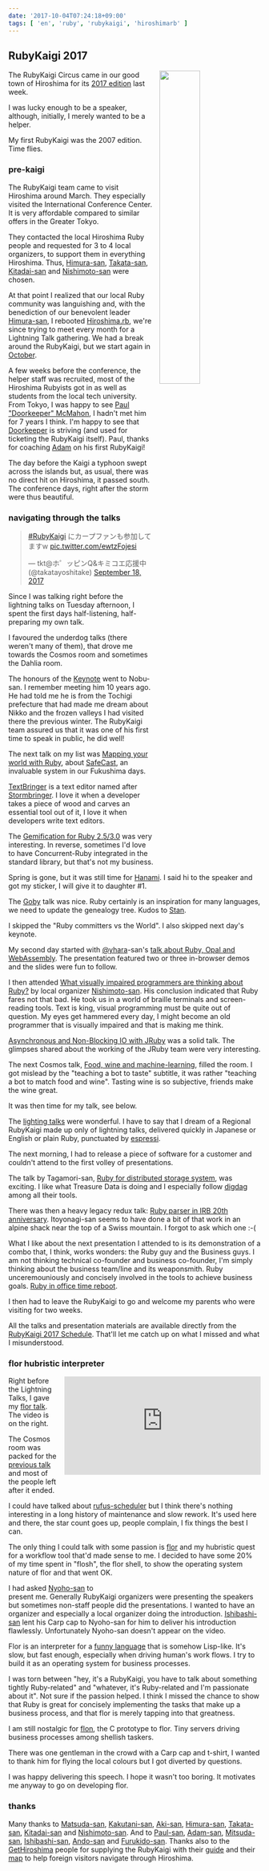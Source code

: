 ```yaml
---
date: '2017-10-04T07:24:18+09:00'
tags: [ 'en', 'ruby', 'rubykaigi', 'hiroshimarb' ]
---
```


## RubyKaigi 2017

<img src="images/20171004_rubykaigi_nameplates.jpg" style="width: 40%; float: right; padding-left: 1em;" />

The RubyKaigi Circus came in our good town of Hiroshima for its [2017 edition](http://rubykaigi.org/2017) last week.

I was lucky enough to be a speaker, although, initially, I merely wanted to be a helper.

My first RubyKaigi was the 2007 edition. Time flies.

### pre-kaigi

The RubyKaigi team came to visit Hiroshima around March. They especially visited the International Conference Center. It is very affordable compared to similar offers in the Greater Tokyo.

They contacted the local Hiroshima Ruby people and requested for 3 to 4 local organizers, to support them in everything Hiroshima. Thus, [Himura-san](https://eiel.info/), [Takata-san](https://twitter.com/takatayoshitake), [Kitadai-san](https://nyoho.jp/) and [Nishimoto-san](https://twitter.com/nishimotz) were chosen.

At that point I realized that our local Ruby community was languishing and, with the benediction of our benevolent leader [Himura-san](https://twitter.com/eielh), I rebooted [Hiroshima.rb](https://hiroshimarb.connpass.com/), we're since trying to meet every month for a Lightning Talk gathering. We had a break around the RubyKaigi, but we start again in [October](https://hiroshimarb.connpass.com/event/65459/).

A few weeks before the conference, the helper staff was recruited, most of the Hiroshima Rubyists got in as well as students from the local tech university. From Tokyo, I was happy to see [Paul "Doorkeeper" McMahon](https://twitter.com/pwim), I hadn't met him for 7 years I think. I'm happy to see that [Doorkeeper](https://www.doorkeeper.jp/) is striving (and used for ticketing the RubyKaigi itself). Paul, thanks for coaching [Adam](https://twitter.com/TalAdam) on his first RubyKaigi!

The day before the Kaigi a typhoon swept across the islands but, as usual, there was no direct hit on Hiroshima, it passed south. The conference days, right after the storm were thus beautiful.

### navigating through the talks

<!-- https://twitter.com/takatayoshitake/status/909683330290925568 -->
<blockquote class="twitter-tweet" data-lang="en" data-align="right" data-width="350" data-theme="dark"><p lang="ja" dir="ltr"><a href="https://twitter.com/hashtag/RubyKaigi?src=hash&amp;ref_src=twsrc%5Etfw">#RubyKaigi</a> にカープファンも参加してますw <a href="https://t.co/ewtzFojesi">pic.twitter.com/ewtzFojesi</a></p>&mdash; tkt@ホ゜ッピンQ&amp;キミコエ応援中 (@takatayoshitake) <a href="https://twitter.com/takatayoshitake/status/909683330290925568?ref_src=twsrc%5Etfw">September 18, 2017</a></blockquote>
<script async src="//platform.twitter.com/widgets.js" charset="utf-8"></script>

Since I was talking right before the lightning talks on Tuesday afternoon, I spent the first days half-listening, half-preparing my own talk.

I favoured the underdog talks (there weren't many of them), that drove me towards the Cosmos room and sometimes the Dahlia room.

The honours of the [Keynote](http://rubykaigi.org/2017/presentations/n0kada.html) went to Nobu-san. I remember meeting him 10 years ago. He had told me he is from the Tochigi prefecture that had made me dream about Nikko and the frozen valleys I had visited there the previous winter. The RubyKaigi team assured us that it was one of his first time to speak in public, he did well!

The next talk on my list was [Mapping your world with Ruby](http://rubykaigi.org/2017/presentations/matschaffer.html), about [SafeCast](https://blog.safecast.org/), an invaluable system in our Fukushima days.

[TextBringer](http://rubykaigi.org/2017/presentations/shugomaeda.html) is a text editor named after [Stormbringer](https://en.wikipedia.org/wiki/Stormbringer). I love it when a developer takes a piece of wood and carves an essential tool out of it, I love it when developers write text editors.

The [Gemification for Ruby 2.5/3.0](http://rubykaigi.org/2017/presentations/hsbt.html) was very interesting. In reverse, sometimes I'd love to have Concurrent-Ruby integrated in the standard library, but that's not my business.

Spring is gone, but it was still time for [Hanami](http://rubykaigi.org/2017/presentations/anton_davydov.html). I said hi to the speaker and got my sticker, I will give it to daughter #1.

The [Goby](http://rubykaigi.org/2017/presentations/_st0012.html) talk was nice. Ruby certainly is an inspiration for many languages, we need to update the genealogy tree. Kudos to [Stan](https://github.com/st0012).

I skipped the "Ruby committers vs the World". I also skipped next day's keynote.

My second day started with [@yhara](https://twitter.com/yhara)-san's [talk about Ruby, Opal and WebAssembly](http://rubykaigi.org/2017/presentations/yhara.html). The presentation featured two or three in-browser demos and the slides were fun to follow.

I then attended [What visually impaired programmers are thinking about Ruby?](http://rubykaigi.org/2017/presentations/nishimotz.html) by local organizer [Nishimoto-san](https://twitter.com/nishimotz). His conclusion indicated that Ruby fares not that bad. He took us in a world of braille terminals and screen-reading tools. Text is king, visual programming must be quite out of question. My eyes get hammered every day, I might become an old programmer that is visually impaired and that is making me think.

[Asynchronous and Non-Blocking IO with JRuby](http://rubykaigi.org/2017/presentations/codefinger.html) was a solid talk. The glimpses shared about the working of the JRuby team were very interesting.

The next Cosmos talk, [Food, wine and machine-learning](http://rubykaigi.org/2017/presentations/happywinebot.html), filled the room. I got mislead by the "teaching a bot to taste" subtitle, it was rather "teaching a bot to match food and wine". Tasting wine is so subjective, friends make the wine great.

It was then time for my talk, see below.

The [lighting talks](http://rubykaigi.org/2017/presentations/lt/) were wonderful. I have to say that I dream of a Regional RubyKaigi made up only of lightning talks, delivered quickly in Japanese or English or plain Ruby, punctuated by [espr](http://miobar.info/index.html)[essi](http://gethiroshima.com/dining/cafe/obscura-coffee-roasters/).

The next morning, I had to release a piece of software for a customer and couldn't attend to the first volley of presentations.

The talk by Tagamori-san, [Ruby for distributed storage system](http://rubykaigi.org/2017/presentations/tagomoris.html), was exciting. I like what Treasure Data is doing and I especially follow [digdag](https://www.digdag.io/) among all their tools.

There was then a heavy legacy redux talk: [Ruby parser in IRB 20th anniversary](http://rubykaigi.org/2017/presentations/aycabta.html). Itoyonagi-san seems to have done a bit of that work in an alpine shack near the top of a Swiss mountain. I forgot to ask which one :-(

What I like about the next presentation I attended to is its demonstration of a combo that, I think, works wonders: the Ruby guy and the Business guys. I am not thinking technical co-founder and business co-founder, I'm simply thinking about the business team/line and its weaponsmith. Ruby unceremouniously and concisely involved in the tools to achieve business goals. [Ruby in office time reboot](http://rubykaigi.org/2017/presentations/gotoken.html).

I then had to leave the RubyKaigi to go and welcome my parents who were visiting for two weeks.

All the talks and presentation materials are available directly from the [RubyKaigi 2017 Schedule](http://rubykaigi.org/2017/schedule). That'll let me catch up on what I missed and what I misunderstood.

### flor hubristic interpreter

<div class="video" style="width: 28em; height: 14em; float: right; padding-left: 1em; padding-bottom: 1em;"><iframe style="width: 100%; height: 100%" src="https://www.youtube.com/embed/gXep-LwPvw8" frameborder="0" allowfullscreen></iframe></div>

Right before the Lightning Talks, I gave my [flor talk](http://rubykaigi.org/2017/presentations/jmettraux.html). The video is on the right.

The Cosmos room was packed for the [previous talk](http://rubykaigi.org/2017/presentations/happywinebot.html) and most of the people left after it ended.

I could have talked about [rufus-scheduler](https://github.com/jmettraux/rufus-scheduler) but I think there's nothing interesting in a long history of maintenance and slow rework. It's used here and there, the star count goes up, people complain, I fix things the best I can.

The only thing I could talk with some passion is [flor](https://github.com/floraison/flor) and my hubristic quest for a workflow tool that'd made sense to me. I decided to have some 20% of my time spent in "flosh", the flor shell, to show the operating system nature of flor and that went OK.

<div class="deck" style="width: 63%; float: right; padding-left: 1em; padding-bottom: 1em;"><script async class="speakerdeck-embed" data-id="9f6cce6bdb88495eae850a4264396c55" data-ratio="1.77777777777778" src="//speakerdeck.com/assets/embed.js"></script></div>

I had asked [Nyoho-san](https://nyoho.jp) to present me. Generally RubyKaigi organizers were presenting the speakers but sometimes non-staff people did the presentations. I wanted to have an organizer and especially a local organizer doing the introduction. [Ishibashi-san](https://twitter.com/isabisi1484) lent his Carp cap to Nyoho-san for him to deliver his introduction flawlessly. Unfortunately Nyoho-san doesn't appear on the video.

Flor is an interpreter for a [funny language](https://github.com/floraison/flor/tree/master/doc/procedures#procedures) that is somehow Lisp-like. It's slow, but fast enough, especially when driving human's work flows. I try to build it as an operating system for business processes.

I was torn between "hey, it's a RubyKaigi, you have to talk about something tightly Ruby-related" and "whatever, it's Ruby-related and I'm passionate about it". Not sure if the passion helped. I think I missed the chance to show that Ruby is great for concisely implementing the tasks that make up a business process, and that flor is merely tapping into that greatness.

I am still nostalgic for [flon](https://github.com/flon-io), the C prototype to flor. Tiny servers driving business processes among shellish taskers.

There was one gentleman in the crowd with a Carp cap and t-shirt, I wanted to thank him for flying the local colours but I got diverted by questions.

I was happy delivering this speech. I hope it wasn't too boring. It motivates me anyway to go on developing flor.


### thanks

Many thanks to [Matsuda-san](https://twitter.com/a_matsuda), [Kakutani-san](https://twitter.com/kakutani), [Aki-san](https://twitter.com/spring_aki), [Himura-san](https://eiel.info/), [Takata-san](https://twitter.com/takatayoshitake), [Kitadai-san](https://nyoho.jp/) and [Nishimoto-san](https://twitter.com/nishimotz). And to [Paul-san](https://twitter.com/pwim), [Adam-san](https://twitter.com/TalAdam), [Mitsuda-san](https://twitter.com/mu2in), [Ishibashi-san](https://twitter.com/isabisi1484), [Ando-san](https://twitter.com/m_ando_japan) and [Furukido-san](https://twitter.com/pecosantoyobe). Thanks also to the [GetHiroshima](http://gethiroshima.com/) people for supplying the RubyKaigi with their [guide](https://issuu.com/gethiroshima/docs/gethiroshima_mag_autumn_2017) and their [map](https://www.facebook.com/GetHiroshima/posts/10158835132870403?hc_location=ufi) to help foreign visitors navigate through Hiroshima.

